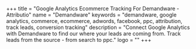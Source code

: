 +++
title = "Google Analytics Ecommerce Tracking For Demandware - Attributio"
name = "Demandware"
keywords = "demandware, google analytics, commerce, ecommerce, adwords, facebook, ppc, attribution, track leads, conversion tracking"
description = "Connect Google Analytics with Demandware to find our where your leads are coming from. Track leads from the source - from search to ppc."
logo = ""
+++
